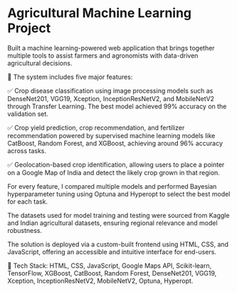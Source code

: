 # Agricultural Machine Learning Project

Built a machine learning-powered web application that brings together multiple tools to assist farmers and agronomists with data-driven agricultural decisions.

🎯 The system includes five major features:

✅ Crop disease classification using image processing models such as DenseNet201, VGG19, Xception, InceptionResNetV2, and MobileNetV2 through Transfer Learning. The best model achieved 99% accuracy on the validation set.

✅ Crop yield prediction, crop recommendation, and fertilizer recommendation powered by supervised machine learning models like CatBoost, Random Forest, and XGBoost, achieving around 96% accuracy across tasks.

✅ Geolocation-based crop identification, allowing users to place a pointer on a Google Map of India and detect the likely crop grown in that region.

For every feature, I compared multiple models and performed Bayesian hyperparameter tuning using Optuna and Hyperopt to select the best model for each task.

The datasets used for model training and testing were sourced from Kaggle and Indian agricultural datasets, ensuring regional relevance and model robustness.

The solution is deployed via a custom-built frontend using HTML, CSS, and JavaScript, offering an accessible and intuitive interface for end-users.

🔧 Tech Stack: HTML, CSS, JavaScript, Google Maps API, Scikit-learn, TensorFlow, XGBoost, CatBoost, Random Forest, DenseNet201, VGG19, Xception, InceptionResNetV2, MobileNetV2, Optuna, Hyperopt.
